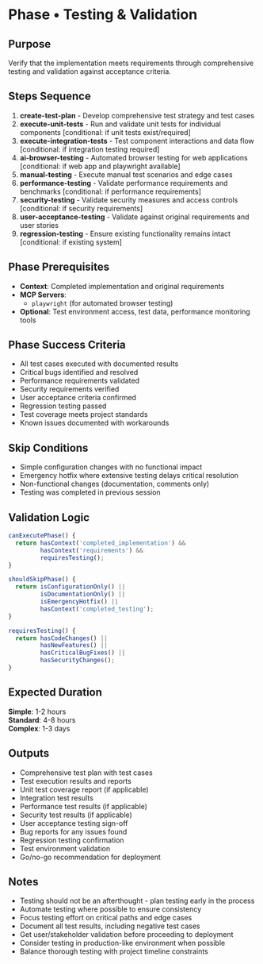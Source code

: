 # Phase • Testing & Validation

## Purpose
Verify that the implementation meets requirements through comprehensive testing and validation against acceptance criteria.

## Steps Sequence
1. **create-test-plan** - Develop comprehensive test strategy and test cases
2. **execute-unit-tests** - Run and validate unit tests for individual components [conditional: if unit tests exist/required]
3. **execute-integration-tests** - Test component interactions and data flow [conditional: if integration testing required]
4. **ai-browser-testing** - Automated browser testing for web applications [conditional: if web app and playwright available]
5. **manual-testing** - Execute manual test scenarios and edge cases
6. **performance-testing** - Validate performance requirements and benchmarks [conditional: if performance requirements]
7. **security-testing** - Validate security measures and access controls [conditional: if security requirements]
8. **user-acceptance-testing** - Validate against original requirements and user stories
9. **regression-testing** - Ensure existing functionality remains intact [conditional: if existing system]

## Phase Prerequisites
- **Context**: Completed implementation and original requirements
- **MCP Servers**: 
  - `playwright` (for automated browser testing)
- **Optional**: Test environment access, test data, performance monitoring tools

## Phase Success Criteria
- All test cases executed with documented results
- Critical bugs identified and resolved
- Performance requirements validated
- Security requirements verified
- User acceptance criteria confirmed
- Regression testing passed
- Test coverage meets project standards
- Known issues documented with workarounds

## Skip Conditions
- Simple configuration changes with no functional impact
- Emergency hotfix where extensive testing delays critical resolution
- Non-functional changes (documentation, comments only)
- Testing was completed in previous session

## Validation Logic
```javascript
canExecutePhase() {
  return hasContext('completed_implementation') &&
         hasContext('requirements') &&
         requiresTesting();
}

shouldSkipPhase() {
  return isConfigurationOnly() ||
         isDocumentationOnly() ||
         isEmergencyHotfix() ||
         hasContext('completed_testing');
}

requiresTesting() {
  return hasCodeChanges() ||
         hasNewFeatures() ||
         hasCriticalBugFixes() ||
         hasSecurityChanges();
}
```

## Expected Duration
**Simple**: 1-2 hours  
**Standard**: 4-8 hours  
**Complex**: 1-3 days

## Outputs
- Comprehensive test plan with test cases
- Test execution results and reports
- Unit test coverage report (if applicable)
- Integration test results
- Performance test results (if applicable)
- Security test results (if applicable)
- User acceptance testing sign-off
- Bug reports for any issues found
- Regression testing confirmation
- Test environment validation
- Go/no-go recommendation for deployment

## Notes
- Testing should not be an afterthought - plan testing early in the process
- Automate testing where possible to ensure consistency
- Focus testing effort on critical paths and edge cases
- Document all test results, including negative test cases
- Get user/stakeholder validation before proceeding to deployment
- Consider testing in production-like environment when possible
- Balance thorough testing with project timeline constraints 